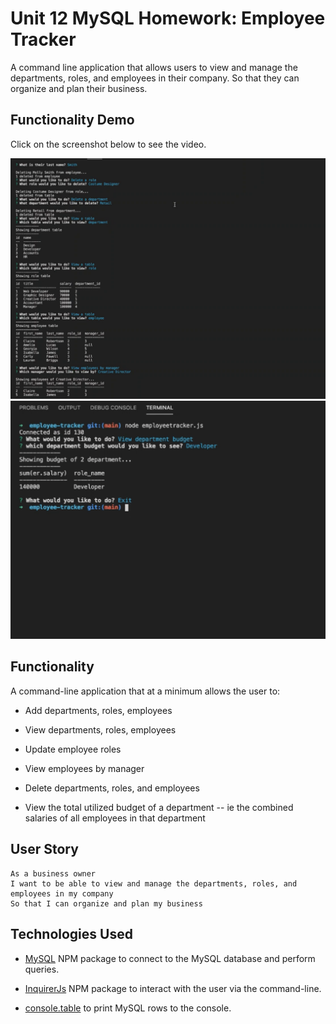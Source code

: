 # Unit 12 MySQL Homework: Employee Tracker

A command line application that allows users to view and manage the departments, roles, and employees in their company. So that they can organize and plan their business.

## Functionality Demo

Click on the screenshot below to see the video.

[![User demonstration link](Assets/employee-tracker-demo.png)](https://drive.google.com/file/d/11b-kxcnDmpIx_32YOA6dmp9W_nJJVGvW/view)
[![User demonstration link](Assets/employee-tracker-budget-demo.png)](https://drive.google.com/file/d/1t1DE-WymDG_Hm4TpDaLnQNfpul2JPdkL/view)

## Functionality

A command-line application that at a minimum allows the user to:

  * Add departments, roles, employees

  * View departments, roles, employees

  * Update employee roles

  * View employees by manager

  * Delete departments, roles, and employees

  * View the total utilized budget of a department -- ie the combined salaries of all employees in that department


## User Story

```
As a business owner
I want to be able to view and manage the departments, roles, and employees in my company
So that I can organize and plan my business
```

## Technologies Used

* [MySQL](https://www.npmjs.com/package/mysql) NPM package to connect to the MySQL database and perform queries.

* [InquirerJs](https://www.npmjs.com/package/inquirer/v/0.2.3) NPM package to interact with the user via the command-line.

* [console.table](https://www.npmjs.com/package/console.table) to print MySQL rows to the console.
